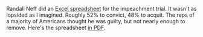 Randall Neff did an <a href="http://scripting.com/2020/02/06/Senate-vote-2020-02-05.xlsx">Excel spreadsheet</a> for the impeachment trial. It wasn't as lopsided as I imagined. Roughly 52% to convict, 48% to acquit. The reps of a majority of Americans thought he was guilty, but not nearly enough to remove. Here's the spreadsheet <a href="http://scripting.com/2020/02/06/Senate-vote-2020-02-05.pdf">in PDF</a>.

